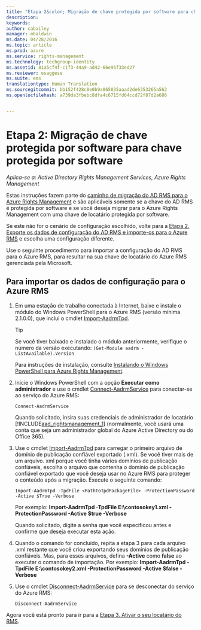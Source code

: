 ```yaml
---
title: "Etapa 2&colon; Migração de chave protegida por software para chave protegida por software | Azure RMS"
description: 
keywords: 
author: cabailey
manager: mbaldwin
ms.date: 04/28/2016
ms.topic: article
ms.prod: azure
ms.service: rights-management
ms.technology: techgroup-identity
ms.assetid: 81a5cf4f-c1f3-44a9-ad42-66e95f33ed27
ms.reviewer: esaggese
ms.suite: ems
translationtype: Human Translation
ms.sourcegitcommit: bb152f428c8e0b9a065035aaad2de6353265a562
ms.openlocfilehash: a739da3fbebc8dfa4c6715fd64ccd72f87d2a686


---
```



# Etapa 2: Migração de chave protegida por software para chave protegida por software

*Aplica-se a: Active Directory Rights Management Services, Azure Rights Management*


Estas instruções fazem parte do [caminho de migração do AD RMS para o Azure Rights Management](migrate-from-ad-rms-to-azure-rms.md) e são aplicáveis somente se a chave do AD RMS é protegida por software e se você deseja migrar para o Azure Rights Management com uma chave de locatário protegida por software. 

Se este não for o cenário de configuração escolhido, volte para a [Etapa 2. Exporte os dados de configuração do AD RMS e importe-os para o Azure RMS](migrate-from-ad-rms-phase1.md#step-2-export-configuration-data-from-ad-rms-and-import-it-to-azure-rms) e escolha uma configuração diferente.

Use o seguinte procedimento para importar a configuração do AD RMS para o Azure RMS, para resultar na sua chave de locatário do Azure RMS gerenciada pela Microsoft.

## Para importar os dados de configuração para o Azure RMS

1.  Em uma estação de trabalho conectada à Internet, baixe e instale o módulo do Windows PowerShell para o Azure RMS (versão mínima 2.1.0.0), que inclui o cmdlet [Import-AadrmTpd](http://msdn.microsoft.com/library/azure/dn857523.aspx).

    > [!TIP]
    > Se você tiver baixado e instalado o módulo anteriormente, verifique o número da versão executando: `(Get-Module aadrm -ListAvailable).Version`

    Para instruções de instalação, consulte [Instalando o Windows PowerShell para Azure Rights Management](../deploy-use/install-powershell.md).

2.  Inicie o Windows PowerShell com a opção **Executar como administrador** e use o cmdlet [Connect-AadrmService](http://msdn.microsoft.com/library/azure/dn629415.aspx) para conectar-se ao serviço do Azure RMS:

    ```
    Connect-AadrmService
    ```
    Quando solicitado, insira suas credenciais de administrador de locatário [!INCLUDE[aad_rightsmanagement_1](../includes/aad_rightsmanagement_1_md.md)] (normalmente, você usará uma conta que seja um administrador global do Azure Active Directory ou do Office 365).

3.  Use o cmdlet [Import-AadrmTpd](http://msdn.microsoft.com/library/azure/dn857523.aspx) para carregar o primeiro arquivo de domínio de publicação confiável exportado (.xml). Se você tiver mais de um arquivo. xml porque você tinha vários domínios de publicação confiáveis, escolha o arquivo que contenha o domínio de publicação confiável exportado que você deseja usar no Azure RMS para proteger o conteúdo após a migração. Execute o seguinte comando:

    ```
    Import-AadrmTpd -TpdFile <PathToTpdPackageFile> -ProtectionPassword -Active $True -Verbose
    ```
    Por exemplo: **Import-AadrmTpd -TpdFile E:\contosokey1.xml -ProtectionPassword -Active $true -Verbose**

    Quando solicitado, digite a senha que você especificou antes e confirme que deseja executar esta ação.

4.  Quando o comando for concluído, repita a etapa 3 para cada arquivo .xml restante que você criou exportando seus domínios de publicação confiáveis. Mas, para esses arquivos, defina **-Active** como **false** ao executar o comando de importação. Por exemplo: **Import-AadrmTpd -TpdFile E:\contosokey2.xml -ProtectionPassword -Active $false -Verbose**

5.  Use o cmdlet [Disconnect-AadrmService](http://msdn.microsoft.com/library/azure/dn629416.aspx) para se desconectar do serviço do Azure RMS:

    ```
    Disconnect-AadrmService
    ```

Agora você está pronto para ir para a [Etapa 3. Ativar o seu locatário do RMS](migrate-from-ad-rms-phase1.md#step-3-activate-your-rms-tenant).




<!--HONumber=Jul16_HO3-->


